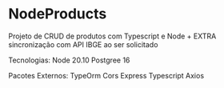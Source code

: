 # NodeProducts
Projeto de CRUD de produtos com Typescript e Node + EXTRA sincronização com API IBGE ao ser solicitado


Tecnologias:
Node 20.10
Postgree 16 


Pacotes Externos: 
TypeOrm
Cors
Express
Typescript
Axios